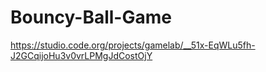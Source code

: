 # Bouncy-Ball-Game
https://studio.code.org/projects/gamelab/__51x-EqWLu5fh-J2GCqijoHu3v0vrLPMgJdCostOjY

